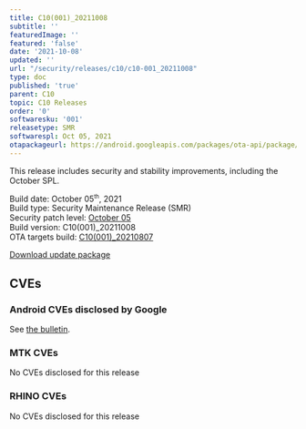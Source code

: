 ```yaml
---
title: C10(001)_20211008
subtitle: ''
featuredImage: ''
featured: 'false'
date: '2021-10-08'
updated: ''
url: "/security/releases/c10/c10-001_20211008"
type: doc
published: 'true'
parent: C10
topic: C10 Releases
order: '0'
softwaresku: '001'
releasetype: SMR
softwarespl: Oct 05, 2021
otapackageurl: https://android.googleapis.com/packages/ota-api/package/94d6fea23a5cd46e7f967e51175d09b02a024691.zip
---
```


This release includes security and stability improvements, including the October SPL.

Build date: October 05<sup><small>th</small></sup>, 2021  
Build type: Security Maintenance Release (SMR)  
Security patch level: [October 05](https://source.android.com/security/bulletin/2021-10-01)  
Build version: C10(001)_20211008  
OTA targets build: [C10(001)_20210807](/security/releases/c10/c10-001_20210807)

<i class="far fa-cloud-download-alt"></i> [Download update package](https://android.googleapis.com/packages/ota-api/package/94d6fea23a5cd46e7f967e51175d09b02a024691.zip)

## CVEs
### Android CVEs disclosed by Google

See [the bulletin](https://source.android.com/security/bulletin/2021-10-01).

### MTK CVEs

No CVEs disclosed for this release

### RHINO CVEs
No CVEs disclosed for this release
